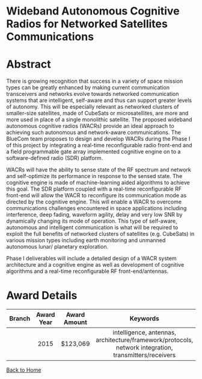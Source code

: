 
Wideband Autonomous Cognitive Radios for Networked Satellites Communications
============================================================================

# Abstract


There is growing recognition that success in a variety of space mission types can be greatly enhanced by making current communication transceivers and networks evolve towards networked communication systems that are intelligent, self-aware and thus can support greater levels of autonomy. This will be especially relevant as networked clusters of smaller-size satellites, made of CubeSats or microsatellites, are more and more used in place of a single monolithic satellite. The proposed wideband autonomous cognitive radios (WACRs) provide an ideal approach to achieving such autonomous and network-aware communications. The BlueCom team proposes to design and develop WACRs during the Phase I of this project by integrating a real-time reconfigurable radio front-end and a field programmable gate array implemented cognitive engine on to a software-defined radio (SDR) platform. 

WACRs will have the ability to sense state of the RF spectrum and network and self-optimize its performance in response to the sensed state. The cognitive engine is made of machine-learning aided algorithms to achieve this goal. The SDR platform coupled with a real-time reconfigurable RF front-end will allow the WACR to reconfigure its communication mode as directed by the cognitive engine. This will enable a WACR to overcome communications challenges encountered in space applications including interference, deep fading, waveform agility, delay and very low SNR by dynamically changing its mode of operation. This type of self-aware, autonomous and intelligent communication is what will be required to exploit the full benefits of networked clusters of satellites (e.g. CubeSats) in various mission types including earth monitoring and unmanned autonomous lunar/ planetary exploration.

Phase I deliverables will include a detailed design of a WACR system architecture and a cognitive engine as well as development of cognitive algorithms and a real-time reconfigurable RF front-end/antennas.  

# Award Details

|Branch|Award Year|Award Amount|Keywords|
| :---: | :---: | :---: | :---: |
||2015|$123,069|intelligence, antennas, architecture/framework/protocols, network integration, transmitters/receivers|
  
  


[Back to Home](https://github.com/chrischow/dod_sbir_awards/Reports/JT/#188)
